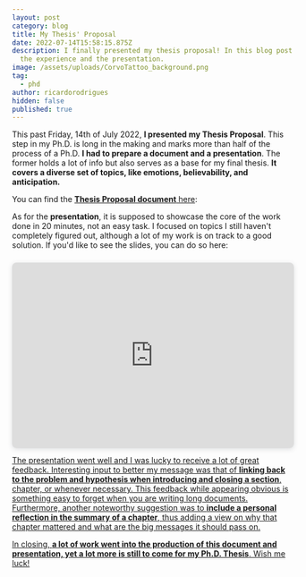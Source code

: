 ```yaml
---
layout: post
category: blog
title: My Thesis' Proposal
date: 2022-07-14T15:58:15.875Z
description: I finally presented my thesis proposal! In this blog post I share
  the experience and the presentation.
image: /assets/uploads/CorvoTattoo_background.png
tag:
  - phd
author: ricardorodrigues
hidden: false
published: true
---
```

This past Friday, 14th of July 2022, **I presented my Thesis Proposal**. This step in my Ph.D. is long in the making and marks more than half of the process of a Ph.D. **I had to prepare a document and a presentation**. The former holds a lot of info but also serves as a base for my final thesis. **It covers a diverse set of topics, like emotions, believability, and anticipation.**

You can find the [**Thesis Proposal document** here](<{{ site.url }}/assets/uploads/CAT_Enriching_Simple_Actions_with_Impactful_Emotions.pdf>):

<object data="{{ site.url }}/assets/uploads/CAT_Enriching_Simple_Actions_with_Impactful_Emotions.pdf" width="800" height="500"></object>

As for the **presentation**, it is supposed to showcase the core of the work done in 20 minutes, not an easy task. I focused on topics I still haven't completely figured out, although a lot of my work is on track to a good solution. If you'd like to see the slides, you can do so here:

<div style="position: relative; width: 100%; height: 0; padding-top: 56.2500%;
 padding-bottom: 48px; box-shadow: 0 2px 8px 0 rgba(63,69,81,0.16); margin-top: 1.6em; margin-bottom: 0.9em; overflow: hidden;
 border-radius: 8px; will-change: transform;">
  <iframe loading="lazy" style="position: absolute; width: 100%; height: 100%; top: 0; left: 0; border: none; padding: 0;margin: 0;"
    src="https:&#x2F;&#x2F;www.canva.com&#x2F;design&#x2F;DAFFLqw-LfQ&#x2F;view?embed" allowfullscreen="allowfullscreen" allow="fullscreen">
  </iframe>
</div>
<a href="https:&#x2F;&#x2F;www.canva.com&#x2F;design&#x2F;DAFFLqw-LfQ&#x2F;view?utm_content=DAFFLqw-LfQ&amp;utm_campaign=designshare&amp;utm_medium=embeds&amp;utm_source=link" target="_blank" rel="noopener">

The presentation went well and I was lucky to receive a lot of great feedback. Interesting input to better my message was that of **linking back to the problem and hypothesis when introducing and closing a section**, chapter, or whenever necessary. This feedback while appearing obvious is something easy to forget when you are writing long documents. Furthermore, another noteworthy suggestion was to **include a personal reflection in the summary of a chapter**, thus adding a view on why that chapter mattered and what are the big messages it should pass on.

In closing, **a lot of work went into the production of this document and presentation, yet a lot more is still to come for my Ph.D. Thesis**. Wish me luck!